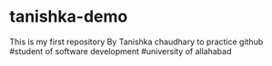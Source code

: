 # tanishka-demo
This is my first repository
By Tanishka chaudhary
to practice github
#student of software development
#university of allahabad